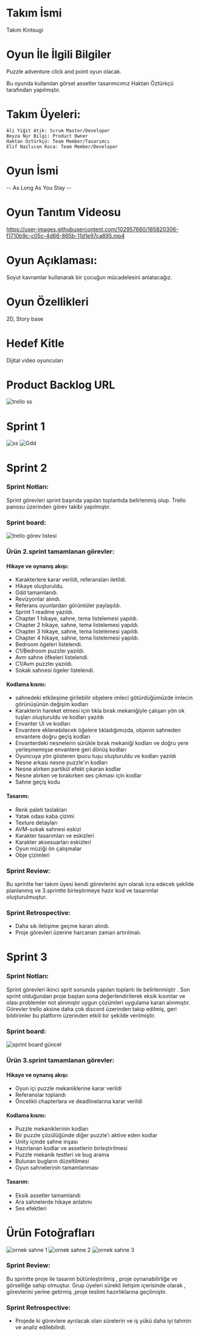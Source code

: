 # Takım İsmi

Takım Kintsugi

# Oyun İle İlgili Bilgiler

Puzzle adventure click and point oyun olacak.

Bu oyunda kullanılan görsel assetler tasarımcımız Haktan Öztürkçü tarafından yapılmıştır.

# Takım Üyeleri:

    Ali Yiğit Atik: Scrum Master/Developer
    Beyza Nur Bilgi: Product Owner    
    Haktan Öztürkçü: Team Member/Tasarımcı
    Elif Nazlıcan Koca: Team Member/Developer

# Oyun İsmi

-- As Long As You Stay --
#
# Oyun Tanıtım Videosu
https://user-images.githubusercontent.com/102957660/185820306-f1710b9c-c05c-4d66-865b-11d1e97ca895.mp4
#
# Oyun Açıklaması:
Soyut kavramlar kullanarak bir çocuğun mücadelesini anlatacağız. 

# Oyun Özellikleri
2D, Story base 

# Hedef Kitle
Dijital video oyuncuları

# Product Backlog URL
![trello ss](https://user-images.githubusercontent.com/104438447/167482252-b5f45b51-04d7-4259-8703-6f110449fccb.png)



# Sprint 1
![ss](https://user-images.githubusercontent.com/104438447/167482529-d9e34ebf-5fc7-408c-b6a3-45e42b9bb67a.png)
![Gdd](https://user-images.githubusercontent.com/102957660/185821585-515b363d-7824-4218-952c-e2cc1ca0b258.png)




# Sprint 2

### Sprint Notları: 
Sprint görevleri sprint başında yapılan toplantıda belirlenmiş olup. Trello panosu üzerinden görev takibi yapılmıştır.

### Sprint board: 
![trello görev listesi](https://user-images.githubusercontent.com/102957660/169888138-8e3a2fac-20c8-49d7-b695-0f7e1ee2d324.png)

### Ürün 2.sprint tamamlanan görevler:
#### Hikaye ve oynanış akışı:
* Karakterlere karar verildi, referansları iletildi. 
* Hikaye oluşturuldu.
* Gdd tamamlandı.
* Revizyonlar alındı.
* Referans oyunlardan görüntüler paylaşıldı.
* Sprint 1 readme yazıldı.
* Chapter 1 hikaye, sahne, tema listelemesi yapıldı.
* Chapter 2 hikaye, sahne, tema listelemesi yapıldı.
* Chapter 3 hikaye, sahne, tema listelemesi yapıldı. 
* Chapter 4 hikaye, sahne, tema listelemesi yapıldı. 
* Bedroom ögeleri listelendi.
* C1/Bedroom puzzleı yazıldı.
* Avm sahne öfkeleri listelendi.
* C1/Avm puzzleı yazıldı.
* Sokak sahnesi ögeler listelendi.

#### Kodlama kısmı:
* sahnedeki etkileşime girilebilir objelere imleci götürdüğümüzde imlecin görünüşünün değişim kodları
* Karakterin hareket etmesi için tıkla bırak mekaniğiyle çalışan yön ok tuşları oluşturuldu ve kodları yazıldı 
* Envanter UI ve kodları
* Envantere eklenebilecek öğelere tıkladığımızda, objenin sahneden envantere doğru geçiş kodları
* Envanterdeki nesnelerin sürükle bırak mekaniği kodları ve doğru yere yerleşmemişse envantere geri dönüş kodları
* Oyuncuya yön gösteren ipucu tuşu oluşturuldu ve kodları yazıldı
* Nesne arkası nesne puzzle'ın kodları 
* Nesne alırken partikül efekt çıkaran kodlar
* Nesne alırken ve bırakırken ses çıkması için kodlar
* Sahne geçiş kodu

#### Tasarım:
* Renk paleti taslakları
* Yatak odası kaba çizimi
* Texture detayları
* AVM-sokak sahnesi eskizi
* Karakter tasarımları ve eskizleri
* Karakter aksesuarları eskizleri
* Oyun müziği ön çalışmalar
* Obje çizimleri

### Sprint Review:
Bu sprintte her takım üyesi kendi görevlerini ayrı olarak icra edecek şekilde planlanmış ve 3.sprintte birleştirmeye hazır kod ve tasarımlar oluşturulmuştur.

### Sprint Retrospective:
* Daha sık iletişime geçme kararı alındı.
* Proje görevleri üzerine harcanan zaman artırılmalı.

# Sprint 3

### Sprint Notları: 
Sprint görevleri ikinci sprit sonunda yapılan toplantı ile belirlenmiştir . Son sprint olduğundan proje baştan sona değerlendirilerek eksik kısımlar ve olası problemler not alınmıştır uygun çözümleri uygulama kararı alınmıştır. Görevler trello aksine daha çok  discord üzerinden takip edilmiş, geri bildirimler bu platform üzerinden etkili bir şekilde verilmiştir.

### Sprint board: 
 
![sprint board güncel](https://user-images.githubusercontent.com/73478689/172166059-185ba348-8b0d-49cc-9842-8d982e5a0be8.png)


### Ürün 3.sprint tamamlanan görevler:
#### Hikaye ve oynanış akışı:
* Oyun içi puzzle mekaniklerine karar verildi
* Referanslar toplandı
* Öncelikli chapterlara ve deadlinelarına karar verildi

#### Kodlama kısmı:
* Puzzle mekaniklerinin kodları 
* Bir puzzle çözülüğünde diğer puzzle'ı aktive eden kodlar 
* Unity içinde sahne inşası
* Hazırlanan kodlar ve assetlerin birleştirilmesi
* Puzzle mekanik testleri ve bug arama
* Bulunan bugların düzeltilmesi
* Oyun sahnelerinin tamamlanması

#### Tasarım:
* Eksik assetler tamamlandı 
* Ara sahnelerde hikaye anlatımı
* Ses efektleri 

# Ürün Fotoğrafları
![ornek sahne 1](https://user-images.githubusercontent.com/73478689/172162070-21936f90-b41c-4b53-b49d-a6df0239c56c.png)
![ornek sahne 2](https://user-images.githubusercontent.com/73478689/172162086-4df15d4d-b124-4dc6-a2e1-2667a01b116e.png)
![ornek sahne 3](https://user-images.githubusercontent.com/73478689/172162118-010e00ef-7fdf-4012-9230-7eaf7ca2ec1c.png)

### Sprint Review:
Bu sprintte proje ile tasarım bütünleştirilmiş , proje oynanabilirliğe ve görselliğe sahip olmuştur. Grup üyeleri sürekli iletişim içerisinde olarak , görevlerini yerine getirmiş ,proje teslimi hazırlıklarına geçilmiştir. 

### Sprint Retrospective:
* Projede ki görevlere ayrılacak olan sürelerin ve iş yükü daha iyi tahmin ve analiz edilebilirdi. 




